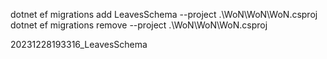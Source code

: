 
dotnet ef migrations add LeavesSchema --project .\WoN\WoN\WoN.csproj
dotnet ef migrations remove --project .\WoN\WoN\WoN.csproj



20231228193316_LeavesSchema